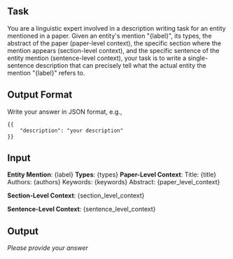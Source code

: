 ## Task

You are a linguistic expert involved in a description writing task for an entity mentioned in a paper. Given an entity's mention "{label}", its types, the abstract of the paper (paper-level context), the specific section where the mention appears (section-level context), and the specific sentence of the entity mention (sentence-level context), your task is to write a single-sentence description that can precisely tell what the actual entity the mention "{label}" refers to. 

## Output Format

Write your answer in JSON format, e.g.,

```
{{
    "description": "your description"
}}
```

## Input

**Entity Mention**: {label}
**Types**: {types}
**Paper-Level Context**:
Title: {title}
Authors: {authors}
Keywords: {keywords}
Abstract:
{paper_level_context}

**Section-Level Context**:
{section_level_context}

**Sentence-Level Context**:
{sentence_level_context}

## Output

*Please provide your answer*